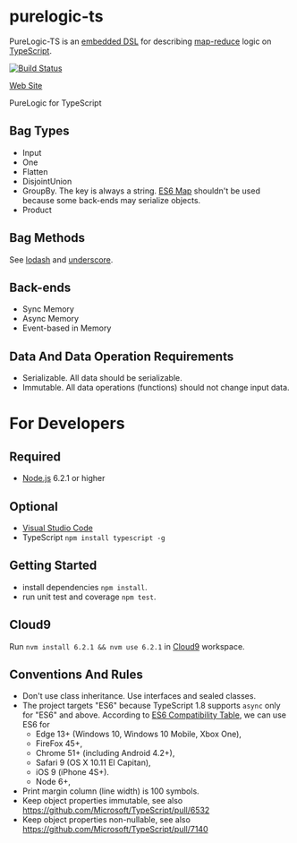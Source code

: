 # purelogic-ts

PureLogic-TS is an 
[embedded DSL](https://en.wikipedia.org/wiki/Domain-specific_language#Usage_patterns) for describing
[map-reduce](https://en.wikipedia.org/wiki/MapReduce) logic on 
[TypeScript](http://www.typescriptlang.org/).

[![Build Status](https://travis-ci.org/sergey-shandar/purelogic-ts.svg?branch=master)](https://travis-ci.org/sergey-shandar/purelogic-ts)

[Web Site](http://sergey-shandar.github.io/purelogic-ts)

PureLogic for TypeScript

## Bag Types

- Input
- One
- Flatten
- DisjointUnion
- GroupBy. The key is always a string. [ES6 Map](https://tc39.github.io/ecma262/#sec-map-objects) shouldn't be used because some back-ends may serialize objects.
- Product

## Bag Methods

See [lodash](https://lodash.com/docs) and [underscore](http://underscorejs.org/).

## Back-ends

- Sync Memory
- Async Memory
- Event-based in Memory

## Data And Data Operation Requirements

- Serializable. All data should be serializable.
- Immutable. All data operations (functions) should not change input data.

# For Developers

## Required

- [Node.js](https://nodejs.org/en/) 6.2.1 or higher

## Optional

- [Visual Studio Code](https://www.visualstudio.com/products/code-vs)
- TypeScript `npm install typescript -g`

## Getting Started

- install dependencies `npm install`.
- run unit test and coverage `npm test`.

## Cloud9

Run `nvm install 6.2.1 && nvm use 6.2.1` in [Cloud9](https://c9.io) workspace.

## Conventions And Rules

- Don't use class inheritance. Use interfaces and sealed classes.
- The project targets "ES6" because TypeScript 1.8 supports `async` only for "ES6" and above. 
  According to [ES6 Compatibility Table](http://kangax.github.io/compat-table/es6/), we can use ES6
  for
  - Edge 13+ (Windows 10, Windows 10 Mobile, Xbox One),
  - FireFox 45+,
  - Chrome 51+ (including Android 4.2+),
  - Safari 9 (OS X 10.11 El Capitan),
  - iOS 9 (iPhone 4S+).
  - Node 6+,
- Print margin column (line width) is 100 symbols. 
- Keep object properties immutable, see also https://github.com/Microsoft/TypeScript/pull/6532
- Keep object properties non-nullable, see also https://github.com/Microsoft/TypeScript/pull/7140
